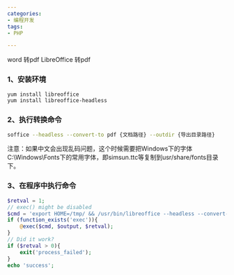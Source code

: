 ```yaml
---
categories: 
- 编程开发
tags:
- PHP

---
```


word 转pdf  LibreOffice 转pdf

<!--more-->

### 1、安装环境

```bash
yum install libreoffice
yum install libreoffice-headless
```

### 2、执行转换命令

```bash
soffice --headless --convert-to pdf {文档路径} --outdir {导出目录路径}
```

注意：如果中文会出现乱码问题，这个时候需要把Windows下的字体C:\Windows\Fonts下的常用字体，即simsun.ttc等复制到usr/share/fonts目录下。

### 3、在程序中执行命令

```php
$retval = 1;
// exec() might be disabled
$cmd = 'export HOME=/tmp/ && /usr/bin/libreoffice --headless --convert-to pdf 1.doc --outdir ./';
if (function_exists('exec')){
    @exec($cmd, $output, $retval);
}
// Did it work?
if ($retval > 0){
    exit('process_failed');
}
echo 'success';
```